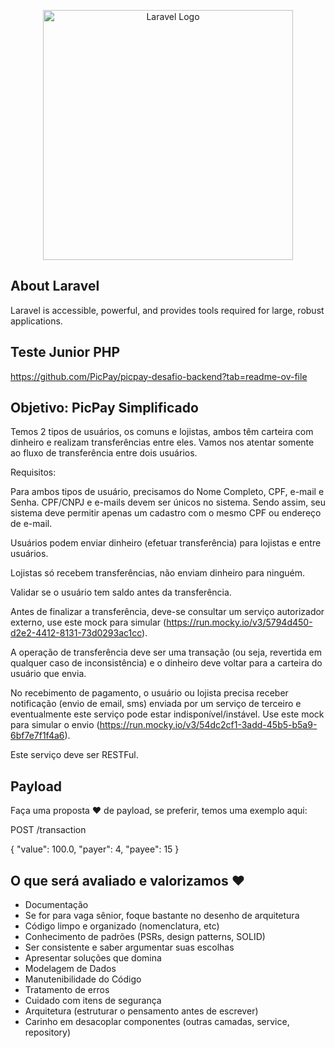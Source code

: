 <p align="center"><a href="https://laravel.com" target="_blank"><img src="https://raw.githubusercontent.com/laravel/art/master/logo-lockup/5%20SVG/2%20CMYK/1%20Full%20Color/laravel-logolockup-cmyk-red.svg" width="400" alt="Laravel Logo"></a></p>

## About Laravel

Laravel is accessible, powerful, and provides tools required for large, robust applications.


## Teste Junior PHP

https://github.com/PicPay/picpay-desafio-backend?tab=readme-ov-file

## Objetivo: PicPay Simplificado

Temos 2 tipos de usuários, os comuns e lojistas, ambos têm carteira com dinheiro e realizam transferências entre eles. Vamos nos atentar somente ao fluxo de transferência entre dois usuários.

Requisitos:

Para ambos tipos de usuário, precisamos do Nome Completo, CPF, e-mail e Senha. CPF/CNPJ e e-mails devem ser únicos no sistema. Sendo assim, seu sistema deve permitir apenas um cadastro com o mesmo CPF ou endereço de e-mail.

Usuários podem enviar dinheiro (efetuar transferência) para lojistas e entre usuários.

Lojistas só recebem transferências, não enviam dinheiro para ninguém.

Validar se o usuário tem saldo antes da transferência.

Antes de finalizar a transferência, deve-se consultar um serviço autorizador externo, use este mock para simular (https://run.mocky.io/v3/5794d450-d2e2-4412-8131-73d0293ac1cc).

A operação de transferência deve ser uma transação (ou seja, revertida em qualquer caso de inconsistência) e o dinheiro deve voltar para a carteira do usuário que envia.

No recebimento de pagamento, o usuário ou lojista precisa receber notificação (envio de email, sms) enviada por um serviço de terceiro e eventualmente este serviço pode estar indisponível/instável. Use este mock para simular o envio (https://run.mocky.io/v3/54dc2cf1-3add-45b5-b5a9-6bf7e7f1f4a6).

Este serviço deve ser RESTFul.

## Payload

Faça uma proposta ❤️ de payload, se preferir, temos uma exemplo aqui:

POST /transaction

{
"value": 100.0,
"payer": 4,
"payee": 15
}

## O que será avaliado e valorizamos ❤️

* Documentação
* Se for para vaga sênior, foque bastante no desenho de arquitetura
* Código limpo e organizado (nomenclatura, etc)
* Conhecimento de padrões (PSRs, design patterns, SOLID)
* Ser consistente e saber argumentar suas escolhas
* Apresentar soluções que domina
* Modelagem de Dados
* Manutenibilidade do Código
* Tratamento de erros
* Cuidado com itens de segurança
* Arquitetura (estruturar o pensamento antes de escrever)
* Carinho em desacoplar componentes (outras camadas, service, repository)
